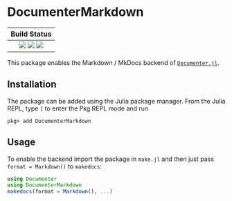 # DocumenterMarkdown

| **Build Status**                                                                                |
|:-----------------------------------------------------------------------------------------------:|
| [![][travis-img]][travis-url] [![][appveyor-img]][appveyor-url] [![][codecov-img]][codecov-url] |

This package enables the Markdown / MkDocs backend of [`Documenter.jl`][documenter].

## Installation

The package can be added using the Julia package manager. From the Julia REPL, type `]` to
enter the Pkg REPL mode and run

```
pkg> add DocumenterMarkdown
```

## Usage

To enable the backend import the package in `make.jl` and then just pass `format = Markdown()`
to `makedocs`:

```julia
using Documenter
using DocumenterMarkdown
makedocs(format = Markdown(), ...)
```

[documenter]: https://github.com/JuliaDocs/Documenter.jl
[documenter-docs]: https://juliadocs.github.io/Documenter.jl/stable/

[docs-stable-img]: https://img.shields.io/badge/docs-stable-blue.svg
[docs-stable-url]: https://juliadocs.github.io/DocumenterMarkdown.jl/stable

[travis-img]: https://travis-ci.org/JuliaDocs/DocumenterMarkdown.jl.svg?branch=master
[travis-url]: https://travis-ci.org/JuliaDocs/DocumenterMarkdown.jl

[appveyor-img]: https://ci.appveyor.com/api/projects/status/mi763gn92pb6rxly?svg=true
[appveyor-url]: https://ci.appveyor.com/project/JuliaDocs/documentermarkdown-jl

[codecov-img]: https://codecov.io/gh/JuliaDocs/DocumenterMarkdown.jl/branch/master/graph/badge.svg
[codecov-url]: https://codecov.io/gh/JuliaDocs/DocumenterMarkdown.jl
